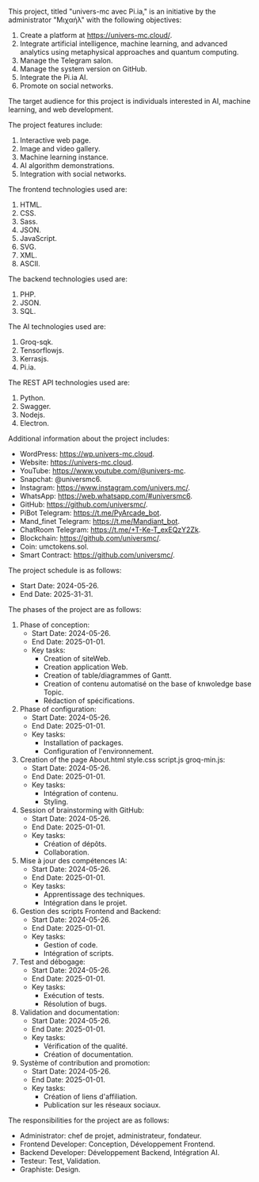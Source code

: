 This project, titled "univers-mc avec Pi.ia," is an initiative by the administrator "Μιχαήλ" with the following objectives:

1. Create a platform at <https://univers-mc.cloud/>.
2. Integrate artificial intelligence, machine learning, and advanced analytics using metaphysical approaches and quantum computing.
3. Manage the Telegram salon.
4. Manage the system version on GitHub.
5. Integrate the Pi.ia AI.
6. Promote on social networks.

The target audience for this project is individuals interested in AI, machine learning, and web development.

The project features include:

1. Interactive web page.
2. Image and video gallery.
3. Machine learning instance.
4. AI algorithm demonstrations.
5. Integration with social networks.

The frontend technologies used are:

1. HTML.
2. CSS.
3. Sass.
4. JSON.
5. JavaScript.
6. SVG.
7. XML.
8. ASCII.

The backend technologies used are:

1. PHP.
2. JSON.
3. SQL.

The AI technologies used are:

1. Groq-sqk.
2. Tensorflowjs.
3. Kerrasjs.
4. Pi.ia.

The REST API technologies used are:

1. Python.
2. Swagger.
3. Nodejs.
4. Electron.

Additional information about the project includes:

* WordPress: <https://wp.univers-mc.cloud>.
* Website: <https://univers-mc.cloud>.
* YouTube: <https://www.youtube.com/@univers-mc>.
* Snapchat: @universmc6.
* Instagram: <https://www.instagram.com/univers.mc/>.
* WhatsApp: <https://web.whatsapp.com/#universmc6>.
* GitHub: <https://github.com/universmc/>.
* PiBot Telegram: <https://t.me/PyArcade_bot>.
* Mand\_finet Telegram: <https://t.me/Mandiant_bot>.
* ChatRoom Telegram: <https://t.me/+T-Ke-T_exEQzY2Zk>.
* Blockchain: <https://github.com/universmc/>.
* Coin: umctokens.sol.
* Smart Contract: <https://github.com/universmc/>.

The project schedule is as follows:

* Start Date: 2024-05-26.
* End Date: 2025-31-31.

The phases of the project are as follows:

1. Phase of conception:
	* Start Date: 2024-05-26.
	* End Date: 2025-01-01.
	* Key tasks:
		+ Creation of siteWeb.
		+ Creation application Web.
		+ Creation of table/diagrammes of Gantt.
		+ Creation of contenu automatisé on the base of knwoledge base Topic.
		+ Rédaction of spécifications.
2. Phase of configuration:
	* Start Date: 2024-05-26.
	* End Date: 2025-01-01.
	* Key tasks:
		+ Installation of packages.
		+ Configuration of l'environnement.
3. Creation of the page About.html style.css script.js groq-min.js:
	* Start Date: 2024-05-26.
	* End Date: 2025-01-01.
	* Key tasks:
		+ Intégration of contenu.
		+ Styling.
4. Session of brainstorming with GitHub:
	* Start Date: 2024-05-26.
	* End Date: 2025-01-01.
	* Key tasks:
		+ Création of dépôts.
		+ Collaboration.
5. Mise à jour des compétences IA:
	* Start Date: 2024-05-26.
	* End Date: 2025-01-01.
	* Key tasks:
		+ Apprentissage des techniques.
		+ Intégration dans le projet.
6. Gestion des scripts Frontend and Backend:
	* Start Date: 2024-05-26.
	* End Date: 2025-01-01.
	* Key tasks:
		+ Gestion of code.
		+ Intégration of scripts.
7. Test and débogage:
	* Start Date: 2024-05-26.
	* End Date: 2025-01-01.
	* Key tasks:
		+ Exécution of tests.
		+ Résolution of bugs.
8. Validation and documentation:
	* Start Date: 2024-05-26.
	* End Date: 2025-01-01.
	* Key tasks:
		+ Vérification of the qualité.
		+ Création of documentation.
9. Système of contribution and promotion:
	* Start Date: 2024-05-26.
	* End Date: 2025-01-01.
	* Key tasks:
		+ Création of liens d'affiliation.
		+ Publication sur les réseaux sociaux.

The responsibilities for the project are as follows:

* Administrator: chef de projet, administrateur, fondateur.
* Frontend Developer: Conception, Développement Frontend.
* Backend Developer: Développement Backend, Intégration AI.
* Testeur: Test, Validation.
* Graphiste: Design.